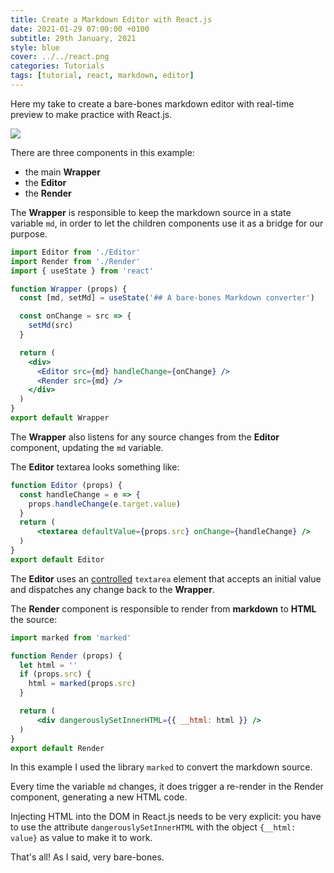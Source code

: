 ```yaml
---
title: Create a Markdown Editor with React.js
date: 2021-01-29 07:00:00 +0100
subtitle: 29th January, 2021
style: blue
cover: ../../react.png
categories: Tutorials
tags: [tutorial, react, markdown, editor]
---
```


Here my take to create a bare-bones markdown editor with real-time preview to make practice with React.js.

![](/assets/posts/create-a-markdown-editor-with-react-js/markdown-editor.gif)

There are three components in this example:

- the main **Wrapper**
- the **Editor**
- the **Render**

The **Wrapper** is responsible to keep the markdown source in a state variable `md`, in order to let the children components use it as a bridge for our purpose.

```jsx
import Editor from './Editor'
import Render from './Render'
import { useState } from 'react'

function Wrapper (props) {
  const [md, setMd] = useState('## A bare-bones Markdown converter')

  const onChange = src => {
    setMd(src)
  }

  return (
    <div>
      <Editor src={md} handleChange={onChange} />
      <Render src={md} />
    </div>
  )
}
export default Wrapper
```

The **Wrapper** also listens for any source changes from the **Editor** component, updating the `md` variable.

The **Editor** textarea looks something like:

```jsx
function Editor (props) {
  const handleChange = e => {
    props.handleChange(e.target.value)
  }
  return (
      <textarea defaultValue={props.src} onChange={handleChange} />
  )
}
export default Editor
```

The **Editor** uses an [controlled](https://reactjs.org/docs/forms.html#controlled-components) `textarea` element that accepts an initial value and dispatches any change back to the **Wrapper**.

The **Render** component is responsible to render from **markdown** to **HTML** the source:

```jsx
import marked from 'marked'

function Render (props) {
  let html = ''
  if (props.src) {
    html = marked(props.src)
  }

  return (
      <div dangerouslySetInnerHTML={{ __html: html }} />
  )
}
export default Render
```

In this example I used the library `marked` to convert the markdown source.

Every time the variable `md` changes, it does trigger a re-render in the Render component, generating a new HTML code.

Injecting HTML into the DOM in React.js needs to be very explicit: you have to use the attribute `dangerouslySetInnerHTML` with the object `{__html: value}` as value to make it to work.

That's all! As I said, very bare-bones.